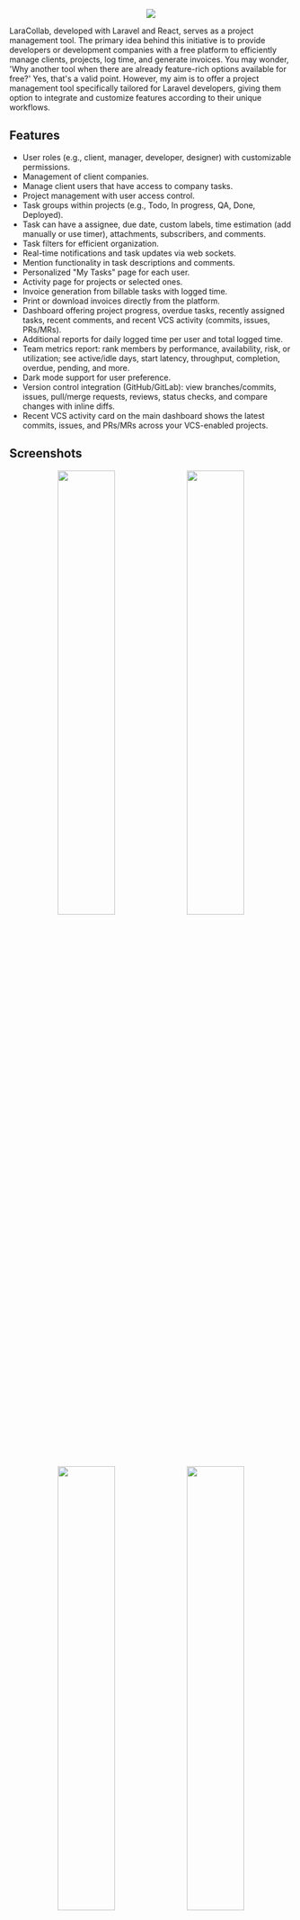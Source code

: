 <p align="center"><img src="/resources/docs/banner.jpg"></p>

LaraCollab, developed with Laravel and React, serves as a project management tool. The primary idea behind this initiative is to provide developers or development companies with a free platform to efficiently manage clients, projects, log time, and generate invoices. You may wonder, 'Why another tool when there are already feature-rich options available for free?' Yes, that's a valid point. However, my aim is to offer a project management tool specifically tailored for Laravel developers, giving them option to integrate and customize features according to their unique workflows.

## Features

- User roles (e.g., client, manager, developer, designer) with customizable permissions.
- Management of client companies.
- Manage client users that have access to company tasks.
- Project management with user access control.
- Task groups within projects (e.g., Todo, In progress, QA, Done, Deployed).
- Task can have a assignee, due date, custom labels, time estimation (add manually or use timer), attachments, subscribers, and comments.
- Task filters for efficient organization.
- Real-time notifications and task updates via web sockets.
- Mention functionality in task descriptions and comments.
- Personalized "My Tasks" page for each user.
- Activity page for projects or selected ones.
- Invoice generation from billable tasks with logged time.
- Print or download invoices directly from the platform.
- Dashboard offering project progress, overdue tasks, recently assigned tasks, recent comments, and recent VCS activity (commits, issues, PRs/MRs).
- Additional reports for daily logged time per user and total logged time.
- Team metrics report: rank members by performance, availability, risk, or utilization; see active/idle days, start latency, throughput, completion, overdue, pending, and more.
- Dark mode support for user preference.
- Version control integration (GitHub/GitLab): view branches/commits, issues, pull/merge requests, reviews, status checks, and compare changes with inline diffs.
- Recent VCS activity card on the main dashboard shows the latest commits, issues, and PRs/MRs across your VCS-enabled projects.

## Screenshots

<p align="center">
<img src="/resources/docs/screenshots/Dashboard - light.jpeg" width="45%">
<img src="/resources/docs/screenshots/Dashboard - dark.jpeg" width="45%">
</p>
<p align="center">
<img src="/resources/docs/screenshots/Projects - light.jpeg" width="45%">
<img src="/resources/docs/screenshots/Projects - dark.jpeg" width="45%">
</p>
<p align="center">
<img src="/resources/docs/screenshots/Project tasks - light.jpeg" width="45%">
<img src="/resources/docs/screenshots/Project tasks - dark.jpeg" width="45%">
</p>
<p align="center">
<img src="/resources/docs/screenshots/Task - light.jpeg" width="45%">
<img src="/resources/docs/screenshots/Task - dark.jpeg" width="45%">
</p>
<p align="center">
<img src="/resources/docs/screenshots/My tasks - light.jpeg" width="45%">
<img src="/resources/docs/screenshots/My tasks - dark.jpeg" width="45%">
</p>
<p align="center">
<img src="/resources/docs/screenshots/Activity - light.jpeg" width="45%">
<img src="/resources/docs/screenshots/Activity - dark.jpeg" width="45%">
</p>
<p align="center">
<img src="/resources/docs/screenshots/Invoice - light.jpeg" width="45%">
<img src="/resources/docs/screenshots/Invoice - dark.jpeg" width="45%">
</p>

## Tech stack

[Laravel](https://laravel.com) for backend, [React](https://react.dev) for frontend and [Inertia](https://inertiajs.com) for "glueing" them together. For the frontend React UI components, the awesome [Mantine](https://mantine.dev) library was used.

## Version control (GitHub/GitLab)

LaraCollab includes a Version Control panel inside each project that connects to GitHub or GitLab so you can open PRs/MRs, review changes, and merge without leaving the app.

What you can do

- Browse branches, commits, issues, and pull/merge requests with pagination.
- Open PRs/MRs via a dialog (source/target branch, title, description; draft supported on GitHub).
- See PR/MR details: mergeability, draft status, head SHA, status checks (classic + GitHub Actions check-runs), required checks (GitHub), and current reviewers.
- Request reviewers with a list picker.
- Add comments on PRs/MRs and on issues (with pagination of comments).
- File-level review comments: view threaded discussions per file and reply inline from the diff view (GitHub/GitLab).
- Compare branches/PRs and preview inline diffs per file:
  - Unified and side-by-side modes
  - Expand/Collapse all files
  - Copy-to-clipboard for individual patches or all patches
  - Export compare results to CSV/JSON
- Merge using supported strategies (merge/squash/rebase depending on provider).
- "Merge when ready" (GitHub): enabled only when required checks pass and PR is not a draft.
- Convert draft PRs to ready-for-review (GitHub).
- Re-request review: quickly ping a previously requested reviewer to review again (GitHub/GitLab where supported).

Diff viewer ergonomics

- Full-screen mode for Compare, plus per-file pop-out to focus on a single file with a large, colorful diff.
- Light virtualization for large diffs keeps rendering smooth by only mounting rows near the viewport.
- Subtle animations on diff rows improve scanability during review.

Setup

1. Open a project and locate the Version control panel.
2. Pick a provider (GitHub/GitLab).
3. Enter the repository identifier:
   - GitHub: owner/repo (e.g. `acme/my-repo`)
   - GitLab: group/subgroup/project (e.g. `group/my-app`); add Base URL for self-hosted GitLab (e.g. `https://gitlab.example.com`).
4. Optionally set the default branch (e.g. `main`).
5. Add a Project access token (PAT) if you want a project-level token available to everyone.
6. Optionally, save your Personal token in the panel and enable "Use my personal token for API calls" if you prefer user-level auth. Your token is only used for your requests.

Token scopes

- GitHub: repo-level scopes sufficient to read/write PRs, statuses, and requested reviewers. For public repos, `public_repo` may be sufficient; for private repos, use `repo`.
- GitLab: `api` or a combination of `read_api`, `read_repository`, and `write_repository` for creating MRs and posting comments.

Using the panel

- Branches/Commits/Issues/PRs are paginated; use "Load more" to fetch additional pages.
- Open PR/MR: choose source/target branches, provide title/body; on GitHub you can create as Draft.
- PR Details: view mergeability and draft; see statuses and required checks; refresh statuses; request reviewers; add comments; and select a merge strategy.
- "Merge when ready" (GitHub): the button is disabled until required checks pass and the PR is not a draft. It’s enabled automatically once everything is green.

Compare and diffs

- Open Compare from a PR or manually set Base and Head.
- "PR number" helper auto-fills base/head and loads the compare.
- Per-file inline diffs support:
  - Unified/Side-by-side rendering
  - Expand/Collapse all files
  - Copy patch per-file or all patches at once
  - Export compare results to CSV or JSON

Troubleshooting

- GitHub: 422 "Validation Failed" for PR create (base invalid)
  - Ensure the target/base branch exists and your token has access. For forks, specify the head as `owner:branch`.
- GitHub: 422 on merge with message mentioning `links/1/schema`
  - Ensure the PR is mergeable (no conflicts), up to date with base, required checks have passed, and your token has permission to merge.
- Rate limit exceeded (403)
  - Wait for limits to reset or switch to a different token (toggle personal vs project token in the panel).
- Scrollbars in lists/diffs
  - Scrollbars are always visible in the VCS lists and diff panes for easier mouse interaction. If your OS hides scrollbars, hovering or scrolling should reveal them.

### Caching and rate limits

To avoid hitting provider rate limits, VCS read endpoints are cached on the server for a short time (2–5 minutes). The default TTL is 300 seconds and can be changed via `.env`:

```
VCS_CACHE_TTL=300
```

Cache is automatically invalidated when you perform a write (creating/updating issues, posting comments, opening or merging PRs/MRs, changing reviewers, toggling ready-for-review), or when integration settings/tokens change. The main dashboard “Recent VCS activity” card uses the same cached stats endpoint.

Notes:

- Cache keys are scoped per project/provider/repo and per auth mode (project token vs personal token). Personal-token requests are isolated per user.
- If you configure a self‑hosted GitLab `base_url`, the “Open repo” link uses it unless it points to localhost; otherwise it falls back to `https://gitlab.com`.

## Setup

### Project

1. Clone the repository using `git clone https://github.com/vstruhar/lara-collab.git`
2. Cd into the project
3. Install npm dependencies with `npm install`
4. Copy the `.env` file with `cp .env.example .env`
5. Generate an app encryption key with `php artisan key:generate`
6. Create an empty database for the application
7. In the `.env` file, add database credentials to allow Laravel to connect to the database (variables prefixed with `DB_`)
8. Migrate the database with `php artisan migrate --seed`

#### Development

9. You will be asked if you want to seed development data, for testing or development enter `yes`.
10. Install composer dependencies with `composer install`
11. Run `npm run dev`

> NOTE: [Laravel Sail](https://laravel.com/docs/10.x/sail#introduction) was used for development, so if you want you can use that.

#### Production

9. You will be asked if you want to seed development data, for production enter `no`.
10. Run `composer install --no-dev` to install project dependencies.
11. Run `php artisan optimize` to optimize Laravel for production.
12. Run `php artisan storage:link` to create symbolic link for storage in public directory.
13. Setup [task scheduler](https://laravel.com/docs/10.x/scheduling#running-the-scheduler) by adding this to cron (to edit cron run `crontab -e`).
    `* * * * * cd /path-to-your-project && php artisan schedule:run >> /dev/null 2>&1`
14. Emails, notifications and events are queueable. If you want to enable queues then you will have to set `QUEUE_CONNECTION=database` in `.env`. And then run [queue worker](https://laravel.com/docs/10.x/queues#running-the-queue-worker) with [supervisor](https://laravel.com/docs/10.x/queues#supervisor-configuration) using this command `php artisan queue:work --queue=default,email`.
15. Setup email by updating variables in `.env` that have `MAIL_` prefix.
16. Finally build frontend with `npm run build`.

### Admin user

New admin user will be created after running migrations with seed.

email: `admin@mail.com`

password: `password`

### Web sockets

You may use [Pusher](https://pusher.com) for web sockets, since number of free messages should be enough for the use case. Or you can use [open source alternatives](https://laravel.com/docs/10.x/broadcasting#open-source-alternatives).

To use Pusher, sign up, then create a project and copy paste app keys to `.env` (variables with `PUSHER_` prefix).

### Social login (Google)

1. Setup "OAuth consent screen" on Google Console ([link](https://console.cloud.google.com/apis/credentials/consent)).
2. Create "OAuth Client ID", select Web application when asked for type ([link](https://console.cloud.google.com/apis/credentials)).
3. Use generated "Client ID" and "Client secret" in the `.env` (`GOOGLE_CLIENT_ID` and `GOOGLE_CLIENT_SECRET`).

## Roadmap

- [x] Kanban view.
- [x] Report that will calculate expense and profit per user.
- [x] Add project notes section.
- [x] Multiple users should be able to log time on a task
- [x] Add history of changes to the task.
- [ ] Change specific permission per user.
- [ ] Make it responsive.
- [ ] Add emojis to rich text editor.
- [ ] Write tests.
- [ ] Optimize frontend and backend.
- [ ] Consider moving to TypeScript.

## Reports: Team metrics

Analyze your team at a glance and rank members by what matters most to you.

Open: Reports → Team metrics (or navigate to /reports/team-metrics)

Filters and controls

- Date range (default: current week)
- Weekly capacity (default: 40h)
- Members filter
- Rank by: Performance, Availability, Risk, Utilization (Planned), Actual
- View: Cards or Table

Metrics per member

- Availability hours: remaining free hours (capacity − planned hours due in range)
- Planned/Actual utilization: percent vs capacity
- Active/Idle days: days with/without logged time in the period
- Avg daily hours: average logged hours across active days
- Start latency: average time from assignment to first time log
- Throughput per week: completed tasks per week
- Completion rate: completed/assigned in the period
- Risk score: composite score of overdue work, high utilization, idle days, and low completion
- Counts: Pending, Overdue, Completed, Projects worked

Tips

- Choose “Availability” to quickly find who’s free to take new work.
- Use “Risk” to spot potential overloads or slipping performance early.
- Switch between Cards and Table for a quick overview or a sortable grid.
